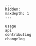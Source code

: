 ```{toctree}
---
hidden:
maxdepth: 1
---

usage
api
contributing
changelog
```

```{include} ../README.md
```
